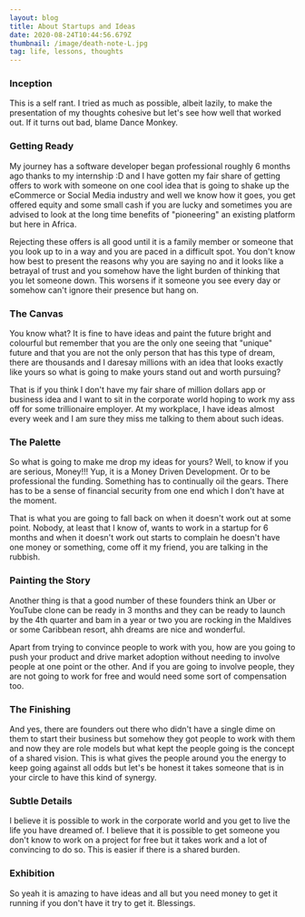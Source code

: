 ```yaml
---
layout: blog
title: About Startups and Ideas
date: 2020-08-24T10:44:56.679Z
thumbnail: /image/death-note-L.jpg
tag: life, lessons, thoughts
---
```

### Inception

This is a self rant. I tried as much as possible, albeit lazily, to make the presentation of my thoughts cohesive but let's see how well that worked out. If it turns out bad, blame Dance Monkey.

### Getting Ready

My journey has a software developer began professional roughly 6 months ago thanks to my internship :D and I have gotten my fair share of getting offers to work with someone on one cool idea that is going to shake up the eCommerce or Social Media industry and well we know how it goes, you get offered equity and some small cash if you are lucky and sometimes you are advised to look at the long time benefits of "pioneering" an existing platform but here in Africa. 

Rejecting these offers is all good until it is a family member or someone that you look up to in a way and you are paced in a difficult spot. You don't know how best to present the reasons why you are saying no and it looks like a betrayal of trust and you somehow have the light burden of thinking that you let someone down. This worsens if it someone you see every day or somehow can't ignore their presence but hang on.

### The Canvas

You know what? It is fine to have ideas and paint the future bright and colourful but remember that you are the only one seeing that "unique" future and that you are not the only person that has this type of dream, there are thousands and I daresay millions with an idea that looks exactly like yours so what is going to make yours stand out and worth pursuing?

That is if you think I don't have my fair share of million dollars app or business idea and I want to sit in the corporate world hoping to work my ass off for some trillionaire employer. At my workplace, I have ideas almost every week and I am sure they miss me talking to them about such ideas.

### The Palette

So what is going to make me drop my ideas for yours? Well, to know if you are serious, Money!!! Yup, it is a Money Driven Development. Or to be professional the funding. Something has to continually oil the gears. There has to be a sense of financial security from one end which I don't have at the moment. 

That is what you are going to fall back on when it doesn't work out at some point. Nobody, at least that I know of, wants to work in a startup for 6 months and when it doesn't work out starts to complain he doesn't have one money or something, come off it my friend, you are talking in the rubbish.

### Painting the Story

Another thing is that a good number of these founders think an Uber or YouTube clone can be ready in 3 months and they can be ready to launch by the 4th quarter and bam in a year or two you are rocking in the Maldives or some Caribbean resort, ahh dreams are nice and wonderful. 

Apart from trying to convince people to work with you, how are you going to push your product and drive market adoption without needing to involve people at one point or the other. And if you are going to involve people, they are not going to work for free and would need some sort of compensation too.

### The Finishing

And yes, there are founders out there who didn't have a single dime on them to start their business but somehow they got people to work with them and now they are role models but what kept the people going is the concept of a shared vision. This is what gives the people around you the energy to keep going against all odds but let's be honest it takes someone that is in your circle to have this kind of synergy.

### Subtle Details

I believe it is possible to work in the corporate world and you get to live the life you have dreamed of. I believe that it is possible to get someone you don't know to work on a project for free but it takes work and a lot of convincing to do so. This is easier if there is a shared burden.

### Exhibition

So yeah it is amazing to have ideas and all but you need money to get it running if you don't have it try to get it. Blessings.
